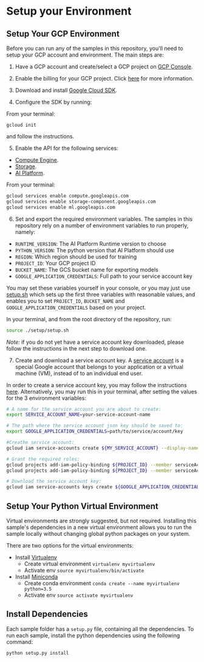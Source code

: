 # Setup your Environment

## Setup Your GCP Environment

Before you can run any of the samples in this repository, you'll need to setup your GCP account and environment.
The main steps are:

1. Have a GCP account and create/select a GCP project on [GCP Console](https://console.cloud.google.com).

2. Enable the billing for your GCP project. Click [here](https://cloud.google.com/billing/docs/how-to/modify-project) for more information.

3. Download and install [Google Cloud SDK](https://cloud.google.com/sdk/docs/).

4. Configure the SDK by running:

From your terminal:

   ```shell
   gcloud init
   ```
   
   and follow the instructions.

5. Enable the API for the following services:

  * [Compute Engine](https://pantheon.corp.google.com/compute).
  * [Storage](https://pantheon.corp.google.com/storage).
  * [AI Platform](https://pantheon.corp.google.com/mlengine).

From your terminal:

```bash
gcloud services enable compute.googleapis.com
gcloud services enable storage-component.googleapis.com
gcloud services enable ml.googleapis.com
```

6. Set and export the required environment variables. The samples in this repository rely on a 
number of environment variables to run properly, namely:
  * `RUNTIME_VERSION`: The AI Platform Runtime version to choose
  * `PYTHON_VERSION`: The python version that AI Platform should use
  * `REGION`: Which region should be used for training
  * `PROJECT_ID`: Your GCP project ID
  * `BUCKET_NAME`: The GCS bucket name for exporting models
  * `GOOGLE_APPLICATION_CREDENTIALS`: Full path to your service account key
  
You may set these variables yourself in your console, or you may just use [setup.sh](./setup.sh)
which sets up the first three variables with reasonable values, and enables you to
set `PROJECT_ID`, `BUCKET_NAME` and `GOOGLE_APPLICATION_CREDENTIALS` based on your project.

In your terminal, and from the root directory of the repository, run:

```bash
source ./setup/setup.sh
```

*Note:* if you do not yet have a service account key downloaded, please follow the instructions
in the next step to download one.


7. Create and download a service account key.
A [service account](https://cloud.google.com/iam/docs/service-accounts) is a special Google account that belongs to your application or a virtual machine (VM), instead of to an individual end user.

In order to create a service account key, you may follow the instructions [here](https://cloud.google.com/iam/docs/creating-managing-service-account-keys#iam-service-account-keys-create-gcloud).
Alternatively, you may run this in your terminal, after setting the values for the 3 environment variables:


```bash
# A name for the service account you are about to create:
export SERVICE_ACCOUNT_NAME=your-service-account-name

# The path where the service account json key should be saved to:
export GOOGLE_APPLICATION_CREDENTIALS=path/to/service/account/key

#Creathe service account:
gcloud iam service-accounts create ${MY_SERVICE_ACCOUNT} --display-name="Service Account for ai-platform-samples repo"

# Grant the required roles:
gcloud projects add-iam-policy-binding ${PROJECT_ID} --member serviceAccount:${SERVICE_ACCOUNT_NAME}@${PROJECT_ID}.iam.gserviceaccount.com --role roles/ml.developer
gcloud projects add-iam-policy-binding ${PROJECT_ID} --member serviceAccount:${SERVICE_ACCOUNT_NAME}@${PROJECT_ID}.iam.gserviceaccount.com --role roles/storage.objectAdmin

# Download the service account key:
gcloud iam service-accounts keys create ${GOOGLE_APPLICATION_CREDENTIALS} --iam-account ${SERVICE_ACCOUNT_NAME}@${PROJECT_ID}.iam.gserviceaccount.com
```

## Setup Your Python Virtual Environment

Virtual environments are strongly suggested, but not required. Installing this
sample's dependencies in a new virtual environment allows you to run the sample
locally without changing global python packages on your system.

There are two options for the virtual environments:

*   Install [Virtualenv](https://virtualenv.pypa.io/en/stable/) 
    *   Create virtual environment `virtualenv myvirtualenv`
    *   Activate env `source myvirtualenv/bin/activate`
*   Install [Miniconda](https://conda.io/miniconda.html)
    *   Create conda environment `conda create --name myvirtualenv python=3.5`
    *   Activate env `source activate myvirtualenv`
    

## Install Dependencies

Each sample folder has a `setup.py` file, containing all the dependencies.
To run each sample, install the python dependencies using the following command:
 
 ```bash
python setup.py install
 ```
 
